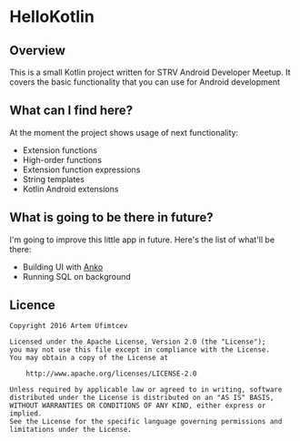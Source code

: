 # HelloKotlin
## Overview
This is a small Kotlin project written for STRV Android Developer Meetup. It covers the basic
functionality that you can use for Android development

## What can I find here?

At the moment the project shows usage of next functionality:
 - Extension functions
 - High-order functions
 - Extension function expressions
 - String templates
 - Kotlin Android extensions
 

## What is going to be there in future?

 I'm going to improve this little app in future. Here's the list of what'll be there:
  - Building UI with [Anko](https://github.com/Kotlin/anko)
  - Running SQL on background

## Licence
```
Copyright 2016 Artem Ufimtcev

Licensed under the Apache License, Version 2.0 (the "License");
you may not use this file except in compliance with the License.
You may obtain a copy of the License at

    http://www.apache.org/licenses/LICENSE-2.0

Unless required by applicable law or agreed to in writing, software
distributed under the License is distributed on an "AS IS" BASIS,
WITHOUT WARRANTIES OR CONDITIONS OF ANY KIND, either express or implied.
See the License for the specific language governing permissions and
limitations under the License.
```
